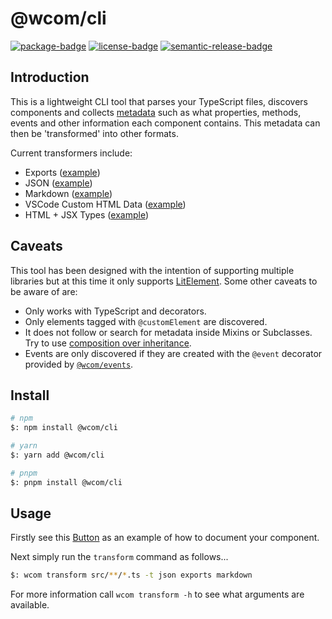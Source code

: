 # @wcom/cli

[![package-badge]][package]
[![license-badge]][license]
[![semantic-release-badge]][semantic-release]

[package]: https://www.npmjs.com/package/@wcom/cli
[package-badge]: https://img.shields.io/npm/v/@wcom/cli
[license]: https://github.com/mihar-22/wcom-cli/blob/main/LICENSE
[license-badge]: https://img.shields.io/github/license/mihar-22/wcom-cli
[semantic-release]: https://github.com/semantic-release/semantic-release
[semantic-release-badge]: https://img.shields.io/badge/%20%20%F0%9F%93%A6%F0%9F%9A%80-semantic--release-e10079.svg

## Introduction

This is a lightweight CLI tool that parses your TypeScript files, discovers components and 
collects [metadata](./src/discover/ComponentMeta.ts) such as what properties, methods, events and 
other information each component contains. This metadata can then be 'transformed' into other formats.

Current transformers include:

- Exports ([example](https://github.com/wcom-js/lit-test/blob/main/src/components/index.ts))
- JSON ([example](https://github.com/wcom-js/lit-test/blob/main/components.json))
- Markdown ([example](https://github.com/wcom-js/lit-test/tree/main/docs))
- VSCode Custom HTML Data ([example](https://github.com/wcom-js/lit-test/blob/main/vscode.html-data.json))
- HTML + JSX Types ([example](https://github.com/wcom-js/lit-test/blob/main/src/components.d.ts))

## Caveats

This tool has been designed with the intention of supporting multiple libraries but at this 
time it only supports [LitElement](https://lit-element.polymer-project.org). Some other caveats 
to be aware of are:

- Only works with TypeScript and decorators.
- Only elements tagged with `@customElement` are discovered.
- It does not follow or search for metadata inside Mixins or Subclasses. Try to use 
[composition over inheritance](https://en.wikipedia.org/wiki/Composition_over_inheritance).
- Events are only discovered if they are created with the `@event` decorator provided by 
[`@wcom/events`](https://github.com/wcom-js/events).

## Install

```bash
# npm
$: npm install @wcom/cli

# yarn
$: yarn add @wcom/cli

# pnpm
$: pnpm install @wcom/cli
```

## Usage

Firstly see this [Button](https://github.com/wcom-js/lit-test/blob/main/src/components/button/button.component.ts) 
as an example of how to document your component.

Next simply run the `transform` command as follows...

```bash
$: wcom transform src/**/*.ts -t json exports markdown
```

For more information call `wcom transform -h` to see what arguments are available.